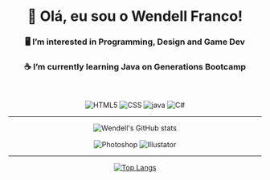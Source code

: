 <div align="center">
<h1>👋 Olá, eu sou o Wendell Franco!</h1>
<h3>🖥️ I’m interested in Programming, Design and Game Dev</h3>
<h3>☕ I’m currently learning Java on Generations Bootcamp</h3>

</div></br>


<div style = "display: inline_block" align="center"></br>
    <!-- <h2>Tecnologias</h2> -->
    <img align="center" alt="HTML5" src="https://img.shields.io/badge/HTML5-E34F26?style=for-the-badge&logo=html5&logoColor=white"> 
    <img align="center" alt="CSS" src="https://img.shields.io/badge/CSS-239120?&style=for-the-badge&logo=css3&logoColor=white">
    <img align="center" alt="java" src="https://img.shields.io/badge/Java-ED8B00?style=for-the-badge&logo=java&logoColor=white"/>     
    <img align="center" alt="C#" src="https://img.shields.io/badge/C%23-239120?style=for-the-badge&logo=c-sharp&logoColor=white"><hr>


![Wendell's GitHub stats](https://github-readme-stats.vercel.app/api?username=wendell2509&show_icons=true&theme=midnight-purple)



</div>


<div style = "display: inline_block" align="center">
    <!--<h2>Design</h2>-->
    <img align="center" alt="Photoshop" src="https://aleen42.github.io/badges/src/photoshop.svg"> 
    <img align="center" alt="Illustator" src="https://aleen42.github.io/badges/src/illustrator.svg"><hr>

[![Top Langs](https://github-readme-stats.vercel.app/api/top-langs/?username=wendell2509&layout=compact)](https://github.com/anuraghazra/github-readme-stats)



</div></br>






